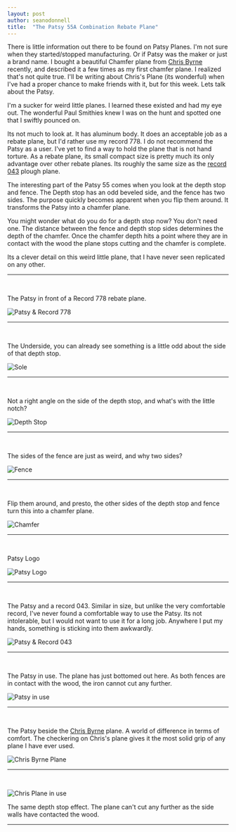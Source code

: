 ```yaml
---
layout: post
author: seanodonnell
title:  "The Patsy 55A Combination Rebate Plane"
---
```


There is little information out there to be found on Patsy Planes. I'm not sure when they started/stopped manufacturing. Or if Patsy was the maker or just a brand name. I bought a beautiful Chamfer plane from [Chris Byrne](https://www.instagram.com/cross_water_cottage_tools/) recently, and described it a few times as my first chamfer plane. I realized that's not quite true. I'll be writing about Chris's Plane (its wonderful) when I've had a proper chance to make friends with it, but for this week. Lets talk about the Patsy.

I'm a sucker for weird little planes. I learned these existed and had my eye out. The wonderful Paul Smithies knew I was on the hunt and spotted one that I swiftly pounced on.

Its not much to look at. It has aluminum body. It does an acceptable job as a rebate plane, but I'd rather use my record 778. I do not recommend the Patsy as a user. I've yet to find a way to hold the plane that is not hand torture. As a rebate plane, its small compact size is pretty much its only advantage over other rebate planes. Its roughly the same size as the [record 043](https://blog.vintagetoolpatch.com/2022/07/10/record-planes-for-cutting-grooves.html) plough plane.

The interesting part of the Patsy 55 comes when you look at the depth stop and fence. The Depth stop has an odd beveled side, and the fence has two sides. The purpose quickly becomes apparent when you flip them around. It transforms the Patsy into a chamfer plane.

You might wonder what do you do for a depth stop now? You don't need one. The distance between the fence and depth stop sides determines the depth of the chamfer. Once the chamfer depth hits a point where they are in contact with the wood the plane stops cutting and the chamfer is complete.

Its a clever detail on this weird little plane, that I have never seen replicated on any other.          

***

<br>

The Patsy in front of a Record 778 rebate plane.

![Patsy & Record 778](/assets/images/patsy/patsy1.jpg)

***

<br>

The Underside, you can already see something is a little odd about the side of that depth stop.

![Sole](/assets/images/patsy/patsy2.jpg)

***

<br>

Not a right angle on the side of the depth stop, and what's with the little notch?

![Depth Stop](/assets/images/patsy/patsy3.jpg)

***

<br>

The sides of the fence are just as weird, and why two sides?

![Fence](/assets/images/patsy/patsy4.jpg)

***

<br>

Flip them around, and presto, the other sides of the depth stop and fence turn this into a chamfer plane.

![Chamfer](/assets/images/patsy/patsy5.jpg)

***

<br>

Patsy Logo

![Patsy Logo](/assets/images/patsy/patsy6.jpg)

***

<br>

The Patsy and a record 043. Similar in size, but unlike the very comfortable record, I've never found a comfortable way to use the Patsy. Its not intolerable, but I would not want to use it for a long job. Anywhere I put my hands, something is sticking into them awkwardly. 

![Patsy & Record 043](/assets/images/patsy/patsy7.jpg)

***

<br>

The Patsy in use. The plane has just bottomed out here. As both fences are in contact with the wood, the iron cannot cut any further.

![Patsy in use](/assets/images/patsy/patsy8.jpg)

***

<br>

The Patsy beside the [Chris Byrne](https://www.instagram.com/cross_water_cottage_tools/) plane. A world of difference in terms of comfort. The checkering on Chris's plane gives it the most solid grip of any plane I have ever used. 

![Chris Byrne Plane](/assets/images/patsy/patsy9.jpg)

***

<br>

![Chris Plane in use](/assets/images/patsy/patsy10.jpg)

The same depth stop effect. The plane can't cut any further as the side walls have contacted the wood. 

***
